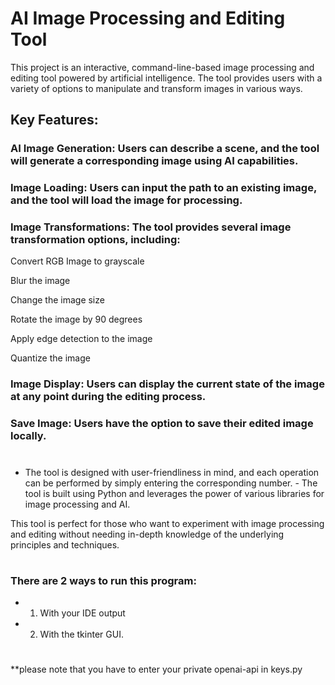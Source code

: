 # AI Image Processing and Editing Tool

This project is an interactive, command-line-based image processing and editing tool powered by artificial intelligence. The tool provides users with a variety of options to manipulate and transform images in various ways.

## Key Features:

### AI Image Generation: Users can describe a scene, and the tool will generate a corresponding image using AI capabilities.

### Image Loading: Users can input the path to an existing image, and the tool will load the image for processing.

### Image Transformations: The tool provides several image transformation options, including:

Convert RGB Image to grayscale

Blur the image

Change the image size

Rotate the image by 90 degrees

Apply edge detection to the image

Quantize the image

### Image Display: Users can display the current state of the image at any point during the editing process.

### Save Image: Users have the option to save their edited image locally.
# 
- The tool is designed with user-friendliness in mind, and each operation can be performed by simply entering the corresponding number. - The tool is built using Python and leverages the power of various libraries for image processing and AI.

This tool is perfect for those who want to experiment with image processing and editing without needing in-depth knowledge of the underlying principles and techniques.
# 
### There are 2 ways to run this program:

- 1. With your IDE output
- 2. With the tkinter GUI.

# 
**please note that you have to enter your private openai-api in keys.py
